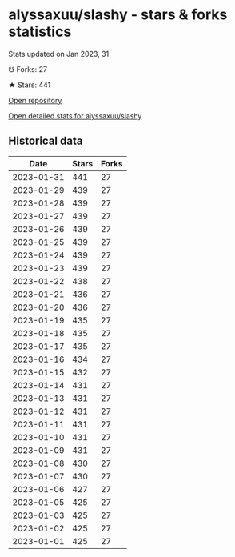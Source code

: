 # alyssaxuu/slashy - stars & forks statistics

Stats updated on Jan 2023, 31

☋ Forks: 27

★ Stars: 441

[Open repository](https://github.com/alyssaxuu/slashy)

[Open detailed stats for alyssaxuu/slashy](https://reviewgithub.com/rep/alyssaxuu/slashy)

## Historical data
| Date | Stars | Forks |
|------|-------|-------|
| 2023-01-31 | 441 | 27 | 
| 2023-01-29 | 439 | 27 | 
| 2023-01-28 | 439 | 27 | 
| 2023-01-27 | 439 | 27 | 
| 2023-01-26 | 439 | 27 | 
| 2023-01-25 | 439 | 27 | 
| 2023-01-24 | 439 | 27 | 
| 2023-01-23 | 439 | 27 | 
| 2023-01-22 | 438 | 27 | 
| 2023-01-21 | 436 | 27 | 
| 2023-01-20 | 436 | 27 | 
| 2023-01-19 | 435 | 27 | 
| 2023-01-18 | 435 | 27 | 
| 2023-01-17 | 435 | 27 | 
| 2023-01-16 | 434 | 27 | 
| 2023-01-15 | 432 | 27 | 
| 2023-01-14 | 431 | 27 | 
| 2023-01-13 | 431 | 27 | 
| 2023-01-12 | 431 | 27 | 
| 2023-01-11 | 431 | 27 | 
| 2023-01-10 | 431 | 27 | 
| 2023-01-09 | 431 | 27 | 
| 2023-01-08 | 430 | 27 | 
| 2023-01-07 | 430 | 27 | 
| 2023-01-06 | 427 | 27 | 
| 2023-01-05 | 425 | 27 | 
| 2023-01-03 | 425 | 27 | 
| 2023-01-02 | 425 | 27 | 
| 2023-01-01 | 425 | 27 | 


